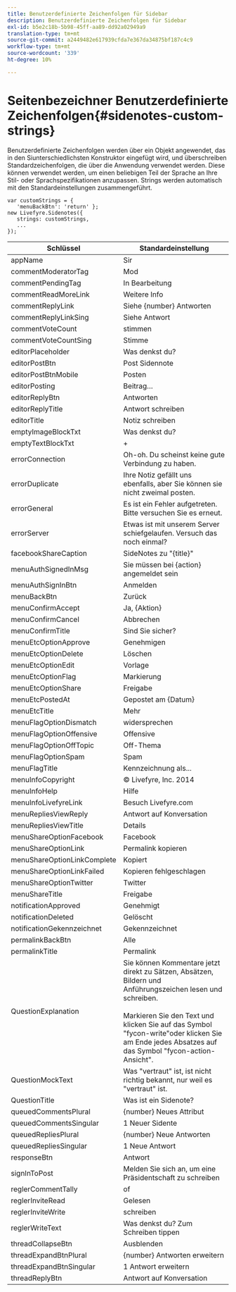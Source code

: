 ```yaml
---
title: Benutzerdefinierte Zeichenfolgen für Sidebar
description: Benutzerdefinierte Zeichenfolgen für Sidebar
exl-id: b5e2c18b-5b98-45ff-aa89-dd92a02949a9
translation-type: tm+mt
source-git-commit: a2449482e617939cfda7e367da34875bf187c4c9
workflow-type: tm+mt
source-wordcount: '339'
ht-degree: 10%

---
```


# Seitenbezeichner Benutzerdefinierte Zeichenfolgen{#sidenotes-custom-strings}

Benutzerdefinierte Zeichenfolgen werden über ein Objekt angewendet, das in den Siunterschiedlichsten Konstruktor eingefügt wird, und überschreiben Standardzeichenfolgen, die über die Anwendung verwendet werden. Diese können verwendet werden, um einen beliebigen Teil der Sprache an Ihre Stil- oder Sprachspezifikationen anzupassen. Strings werden automatisch mit den Standardeinstellungen zusammengeführt.

```
var customStrings = { 
   'menuBackBtn': 'return' }; 
new Livefyre.Sidenotes({ 
   strings: customStrings, 
   ...  
});
```

| Schlüssel | Standardeinstellung |
|---|---|
| appName | Sir |
| commentModeratorTag | Mod |
| commentPendingTag | In Bearbeitung |
| commentReadMoreLink | Weitere Info |
| commentReplyLink | Siehe {number} Antworten |
| commentReplyLinkSing | Siehe Antwort |
| commentVoteCount | stimmen |
| commentVoteCountSing | Stimme |
| editorPlaceholder | Was denkst du? |
| editorPostBtn | Post Sidennote |
| editorPostBtnMobile | Posten |
| editorPosting | Beitrag… |
| editorReplyBtn | Antworten |
| editorReplyTitle | Antwort schreiben |
| editorTitle | Notiz schreiben |
| emptyImageBlockTxt | Was denkst du? |
| emptyTextBlockTxt | + |
| errorConnection | Oh-oh. Du scheinst keine gute Verbindung zu haben. |
| errorDuplicate | Ihre Notiz gefällt uns ebenfalls, aber Sie können sie nicht zweimal posten. |
| errorGeneral | Es ist ein Fehler aufgetreten. Bitte versuchen Sie es erneut. |
| errorServer | Etwas ist mit unserem Server schiefgelaufen. Versuch das noch einmal? |
| facebookShareCaption | SideNotes zu &quot;{title}&quot; |
| menuAuthSignedInMsg | Sie müssen bei {action} angemeldet sein |
| menuAuthSignInBtn | Anmelden |
| menuBackBtn | Zurück |
| menuConfirmAccept | Ja, {Aktion} |
| menuConfirmCancel | Abbrechen |
| menuConfirmTitle | Sind Sie sicher? |
| menuEtcOptionApprove | Genehmigen |
| menuEtcOptionDelete | Löschen |
| menuEtcOptionEdit | Vorlage      |
| menuEtcOptionFlag | Markierung |
| menuEtcOptionShare | Freigabe |
| menuEtcPostedAt | Gepostet am {Datum} |
| menuEtcTitle | Mehr |
| menuFlagOptionDismatch | widersprechen |
| menuFlagOptionOffensive | Offensive |
| menuFlagOptionOffTopic | Off-Thema |
| menuFlagOptionSpam | Spam |
| menuFlagTitle | Kennzeichnung als... |
| menuInfoCopyright | © Livefyre, Inc. 2014 |
| menuInfoHelp | Hilfe |
| menuInfoLivefyreLink | Besuch Livefyre.com |
| menuRepliesViewReply | Antwort auf Konversation |
| menuRepliesViewTitle | Details |
| menuShareOptionFacebook | Facebook |
| menuShareOptionLink | Permalink kopieren |
| menuShareOptionLinkComplete | Kopiert |
| menuShareOptionLinkFailed | Kopieren fehlgeschlagen |
| menuShareOptionTwitter | Twitter |
| menuShareTitle | Freigabe |
| notificationApproved | Genehmigt |
| notificationDeleted | Gelöscht |
| notificationGekennzeichnet | Gekennzeichnet |
| permalinkBackBtn | Alle |
| permalinkTitle | Permalink |
| QuestionExplanation | Sie können Kommentare jetzt direkt zu Sätzen, Absätzen, Bildern und Anführungszeichen lesen und schreiben.<br><br>Markieren Sie den Text und klicken Sie auf das Symbol &quot;fycon-write&quot;oder klicken Sie am Ende jedes Absatzes auf das Symbol &quot;fycon-action-Ansicht&quot;. |
| QuestionMockText | Was &quot;vertraut&quot; ist, ist nicht richtig bekannt, nur weil es &quot;vertraut&quot; ist. |
| QuestionTitle | Was ist ein Sidenote? |
| queuedCommentsPlural | {number} Neues Attribut |
| queuedCommentsSingular | 1 Neuer Sidente |
| queuedRepliesPlural | {number} Neue Antworten |
| queuedRepliesSingular | 1 Neue Antwort |
| responseBtn | Antwort |
| signInToPost | Melden Sie sich an, um eine Präsidentschaft zu schreiben |
| reglerCommentTally | of |
| reglerInviteRead | Gelesen |
| reglerInviteWrite | schreiben |
| reglerWriteText | Was denkst du? Zum Schreiben tippen |
| threadCollapseBtn | Ausblenden |
| threadExpandBtnPlural | {number} Antworten erweitern |
| threadExpandBtnSingular | 1 Antwort erweitern |
| threadReplyBtn | Antwort auf Konversation |
